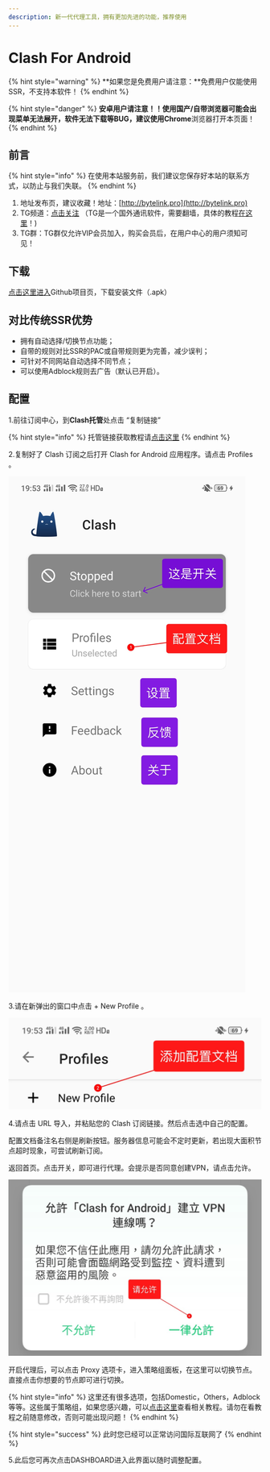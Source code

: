 ```yaml
---
description: 新一代代理工具，拥有更加先进的功能，推荐使用
---
```


# Clash For Android

{% hint style="warning" %}
**如果您是免费用户请注意：**免费用户仅能使用SSR，不支持本软件！
{% endhint %}

{% hint style="danger" %}
**安卓用户请注意！！**使用国产/自带浏览器可能会出现菜单无法展开，软件无法下载等BUG，建议使用**Chrome**浏览器打开本页面！
{% endhint %}


## 前言

{% hint style="info" %}
在使用本站服务前，我们建议您保存好本站的联系方式，以防止与我们失联。
{% endhint %}

1. 地址发布页，建议收藏！地址：[http://bytelink.pro](http://bytelink.pro)
2. TG频道：[点击关注](https://t.me/bytelink) （TG是一个国外通讯软件，需要翻墙，具体的教程[在这里](../../advanced/telegram.md)！\)
3. TG群：TG群仅允许VIP会员加入，购买会员后，在用户中心的用户须知可见！

## 下载

[点击这里进入](https://github.com/Kr328/ClashForAndroid/releases)Github项目页，下载安装文件（.apk）

## 对比传统SSR优势

* 拥有自动选择/切换节点功能；
* 自带的规则对比SSR的PAC或自带规则更为完善，减少误判；
* 可针对不同网站自动选择不同节点；
* 可以使用Adblock规则去广告（默认已开启）。

## 配置

1.前往订阅中心，到**Clash托管**处点击 “复制链接”

{% hint style="info" %}
托管链接获取教程请[点击这里](../../panel.md#ding-yue-tuo-guan-lian-jie)
{% endhint %}

2.复制好了 Clash 订阅之后打开 Clash for Android 应用程序。请点击 Profiles 。

![](../../.gitbook/assets/clash_android_01.jpg)

3.请在新弹出的窗口中点击 + New Profile 。

![](../../.gitbook/assets/clash_android_02.jpg)

4.请点击 URL 导入，并粘贴您的 Clash 订阅链接。然后点击选中自己的配置。


配置文档备注名右侧是刷新按钮。服务器信息可能会不定时更新，若出现大面积节点超时现象，可尝试刷新订阅。

返回首页。点击开关，即可进行代理。会提示是否同意创建VPN，请点击允许。

![](../../.gitbook/assets/clash_android_03.jpg)

开启代理后，可以点击 Proxy 选项卡，进入策略组面板，在这里可以切换节点。直接点击你想要的节点即可进行切换。

{% hint style="info" %}
这里还有很多选项，包括Domestic，Others，Adblock等等。这些属于策略组，如果您感兴趣，可以[点击这里](../../advanced/rules.md)查看相关教程。请勿在看教程之前随意修改，否则可能出现问题！
{% endhint %}

{% hint style="success" %}
此时您已经可以正常访问国际互联网了
{% endhint %}

5.此后您可再次点击DASHBOARD进入此界面以随时调整配置。


